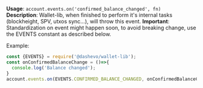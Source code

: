 **Usage**: `account.events.on('confirmed_balance_changed', fn)`    
**Description**: Wallet-lib, when finished to perform it's internal tasks (blockheight, SPV, utxos sync...), will throw this event.
**Important**: Standardization on event might happen soon, to avoid breaking change, use the EVENTS constant as described below. 

Example: 
```js
const {EVENTS} = require('@dashevo/wallet-lib');
const onConfirmedBalanceChange = ()=>{
  console.log('Balance changed');
}
account.events.on(EVENTS.CONFIRMED_BALANCE_CHANGED, onConfirmedBalanceChange);
```

